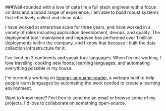 ###Well-rounded with a love of data
I’m a full stack engineer with a focus on data and a broad range of experience. I am able to build robust systems that effectively collect and clean data.

I have worked at enterprise scale for three years, and have worked in a variety of roles including application development, devops, and quality. The deployment tool I maintained and improved has performed over 1 million deployments within the company, and I know that because I built the data collection infrastructure for it.

I’ve lived on 3 continents and speak four languages. When I’m not working, I love traveling, cooking new foods, learning languages, and automating everything possible in my house.

I'm currently working on [foreign-language-reader](https://github.com/lucaskjaero/foreign-language-reader), a webapp built to help people learn languages by automating the work needed to create a learning environment.

Want to know more? Feel free to send me an email or browse some of my projects. I'd love to collaborate on something open-source.

<!--
**lucaskjaero/lucaskjaero** is a ✨ _special_ ✨ repository because its `README.md` (this file) appears on your GitHub profile.

Here are some ideas to get you started:

- 🔭 I’m currently working on ...
- 🌱 I’m currently learning ...
- 👯 I’m looking to collaborate on ...
- 🤔 I’m looking for help with ...
- 💬 Ask me about ...
- 📫 How to reach me: ...
- 😄 Pronouns: ...
- ⚡ Fun fact: ...
-->
